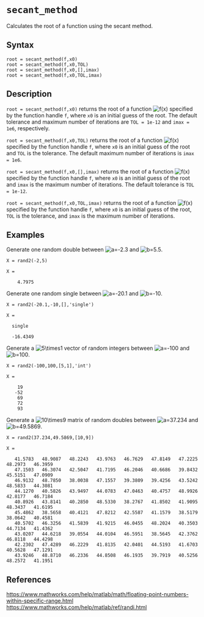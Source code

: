 # `secant_method`

Calculates the root of a function using the secant method.


## Syntax

`root = secant_method(f,x0)`\
`root = secant_method(f,x0,TOL)`\
`root = secant_method(f,x0,[],imax)`\
`root = secant_method(f,x0,TOL,imax)`


## Description

`root = secant_method(f,x0)` returns the root of a function <img src="https://latex.codecogs.com/svg.latex?f(x)" title="f(x)" /> specified by the function handle `f`, where `x0` is an initial guess of the root. The default tolerance and maximum number of iterations are `TOL = 1e-12` and `imax = 1e6`, respectively.

`root = secant_method(f,x0,TOL)` returns the root of a function <img src="https://latex.codecogs.com/svg.latex?f(x)" title="f(x)" /> specified by the function handle `f`, where `x0` is an initial guess of the root and `TOL` is the tolerance. The default maximum number of iterations is `imax = 1e6`.

`root = secant_method(f,x0,[],imax)` returns the root of a function <img src="https://latex.codecogs.com/svg.latex?f(x)" title="f(x)" /> specified by the function handle `f`, where `x0` is an initial guess of the root and `imax` is the maximum number of iterations. The default tolerance is `TOL = 1e-12`.

`root = secant_method(f,x0,TOL,imax)` returns the root of a function <img src="https://latex.codecogs.com/svg.latex?f(x)" title="f(x)" /> specified by the function handle `f`, where `x0` is an initial guess of the root, `TOL` is the tolerance, and `imax` is the maximum number of iterations.


## Examples

Generate one random double between <img src="https://latex.codecogs.com/svg.latex?a=-2.3" title="a=-2.3" /> and <img src="https://latex.codecogs.com/svg.latex?b=5.5" title="b=5.5" />.

    X = rand2(-2,5)

    X =

        4.7975
    
Generate one random single between <img src="https://latex.codecogs.com/svg.latex?a=-20.1" title="a=-20.1" /> and <img src="https://latex.codecogs.com/svg.latex?b=-10" title="b=-10" />.

    X = rand2(-20.1,-10,[],'single')

    X =

      single

      -16.4349

Generate a <img src="https://latex.codecogs.com/svg.latex?5\times1" title="5\times1" /> vector of random integers between <img src="https://latex.codecogs.com/svg.latex?a=-100" title="a=-100" /> and <img src="https://latex.codecogs.com/svg.latex?b=100" title="b=100" />.

    X = rand2(-100,100,[5,1],'int')
    
    X =

        19
       -52
        69
        72
        93
        
Generate a <img src="https://latex.codecogs.com/svg.latex?10\times9" title="10\times9" /> matrix of random doubles between <img src="https://latex.codecogs.com/svg.latex?a=37.234" title="a=37.234" /> and <img src="https://latex.codecogs.com/svg.latex?b=49.5869" title="b=49.5869" />.

    X = rand2(37.234,49.5869,[10,9])
    
    X =

       41.5783   48.9087   48.2243   43.9763   46.7629   47.8149   47.2225   48.2973   46.3959
       47.1503   46.3074   42.5047   41.7195   46.2046   40.6686   39.8432   45.5151   47.0909
       46.9132   48.7850   38.0038   47.1557   39.3809   39.4256   43.5242   48.5833   44.3081
       44.1270   40.5826   43.9497   44.0783   47.0463   40.4757   48.9926   42.8177   46.7184
       40.8926   43.8141   40.2850   48.5330   38.2767   41.8502   41.9095   48.3437   41.6195
       45.4862   38.5658   40.4121   47.8212   42.5587   41.1579   38.5179   38.0642   40.4581
       40.5702   46.3256   41.5839   41.9215   46.0455   48.2024   40.3503   44.7134   41.4362
       43.0207   44.6218   39.0554   44.0104   46.5951   38.5645   42.3762   46.8118   44.4298
       42.2302   47.4289   46.2229   41.8135   42.0401   44.5193   41.6703   40.5628   47.1291
       43.9246   48.8710   46.2336   44.8508   46.1935   39.7919   40.5256   48.2572   41.1951


## References

https://www.mathworks.com/help/matlab/math/floating-point-numbers-within-specific-range.html
https://www.mathworks.com/help/matlab/ref/randi.html
